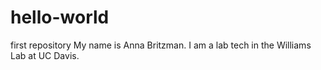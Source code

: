 # hello-world
first repository
My name is Anna Britzman. I am a lab tech in the Williams Lab at UC Davis.

